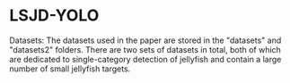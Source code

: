 # LSJD-YOLO
Datasets: The datasets used in the paper are stored in the "datasets" and "datasets2" folders. There are two sets of datasets in total, both of which are dedicated to single-category detection of jellyfish and contain a large number of small jellyfish targets. 
